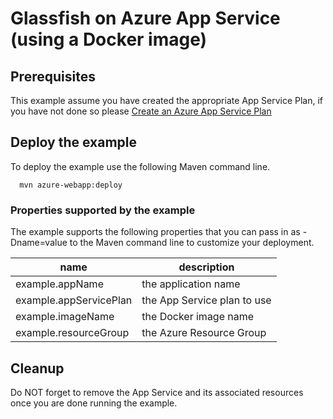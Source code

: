 
# Glassfish on Azure App Service (using a Docker image)

## Prerequisites

This example assume you have created the appropriate App Service Plan, if you
have not done so please [Create an Azure App Service Plan](../appserviceplan-create/README.md)

## Deploy the example

To deploy the example use the following Maven command line.

````shell
  mvn azure-webapp:deploy
````

### Properties supported by the example

The example supports the following properties that you can pass in as -Dname=value to the Maven command line to customize your deployment.

| name                   | description                  |
|------------------------|------------------------------|
| example.appName        | the application name         |
| example.appServicePlan | the App Service plan to use  |
| example.imageName      | the Docker image name        |
| example.resourceGroup  | the Azure Resource Group     |

## Cleanup

Do NOT forget to remove the App Service and its associated resources once you are done running the example.
